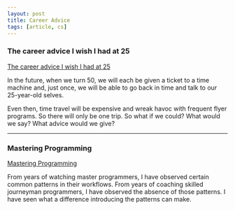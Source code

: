 ```yaml
---
layout: post
title: Career Advice
tags: [article, cs]
---
```


<!--more-->

### The career advice I wish I had at 25

[The career advice I wish I had at 25](https://www.linkedin.com/pulse/career-advice-i-wish-had-25-shane-rodgers/?trk=hp-feed-article-title-like)

In the future, when we turn 50, we will each be given a ticket to a time machine and, just once, we will be able to go back in time and talk to our 25-year-old selves.

Even then, time travel will be expensive and wreak havoc with frequent flyer programs. So there will only be one trip. So what if we could? What would we say? What advice would we give?

---

### Mastering Programming
[Mastering Programming](https://www.prod.facebook.com/notes/kent-beck/mastering-programming/1184427814923414)

From years of watching master programmers, I have observed certain common patterns in their workflows. From years of coaching skilled journeyman programmers, I have observed the absence of those patterns. I have seen what a difference introducing the patterns can make.